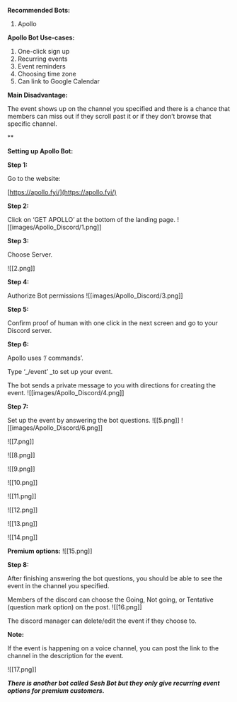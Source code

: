 **Recommended Bots:**

1.  Apollo


**Apollo Bot Use-cases:**

1.  One-click sign up
2.  Recurring events
3.  Event reminders
4.  Choosing time zone  
5.  Can link to Google Calendar

  
**Main Disadvantage:**

The event shows up on the channel you specified and there is a chance that members can miss out if they scroll past it or if they don’t browse that specific channel.

**

**Setting up Apollo Bot:**

**Step 1:**

Go to the website:

[https://apollo.fyi/](https://apollo.fyi/)

**Step 2:**

Click on ‘GET APOLLO’ at the bottom of the landing page.
![[images/Apollo_Discord/1.png]]

**Step 3:**

Choose Server.


![[2.png]]


**Step 4:**

Authorize Bot permissions
![[images/Apollo_Discord/3.png]]

**Step 5:**

Confirm proof of human with one click in the next screen and go to your Discord server.

**Step 6:**

Apollo uses ‘/ commands’.

Type ‘_/event’ _to set up your event.

The bot sends a private message to you with directions for creating the event.
![[images/Apollo_Discord/4.png]]

**Step 7:**

Set up the event by answering the bot questions.
![[5.png]]
![[images/Apollo_Discord/6.png]]

![[7.png]]

![[8.png]]

![[9.png]]

![[10.png]]


![[11.png]]

![[12.png]]

![[13.png]]

![[14.png]]


**Premium options:**
![[15.png]]


**Step 8:**

After finishing answering the bot questions, you should be able to see the event in the channel you specified.

Members of the discord can choose the Going, Not going, or Tentative (question mark option) on the post.
![[16.png]]


The discord manager can delete/edit the event if they choose to.

**Note:**

If the event is happening on a voice channel, you can post the link to the channel in the description for the event.

![[17.png]]

***There is another bot called Sesh Bot but they only give recurring event options for premium customers.***
